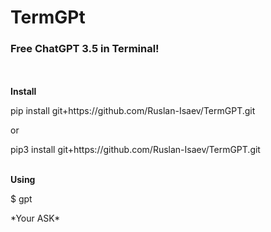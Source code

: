 <h1>TermGPt</h1>
<h3>Free ChatGPT 3.5 in Terminal!</h3>
<br>
<br>
<b>Install</b>
<p>pip install git+https://github.com/Ruslan-Isaev/TermGPT.git</p>
<p>or</p>
<p>pip3 install git+https://github.com/Ruslan-Isaev/TermGPT.git</p>
<br>
<b>Using</b>
<p>$ gpt</p>
<p>*Your ASK*</p>

